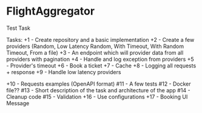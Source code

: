 # FlightAggregator
Test Task

Tasks:
+1 - Create repository and a basic implementation
+2 - Create a few providers (Random, Low Latency Random, With Timeout, With Random Timeout, From a file)
+3 - An endpoint which will provider data from all providers with pagination
+4 - Handle and log exception from providers
+5 - Provider's timeout
+6 - Book a ticket
+7 - Cache
+8 - Logging all requests + response
+9 - Handle low latency providers

+10 - Requests examples (OpenAPI format)
#11 - A few tests
#12 - Docker file??
#13 - Short description of the task and architecture of the app
#14 - Cleanup code
#15 - Validation
+16 - Use configurations
+17 - Booking UI Message
